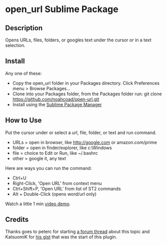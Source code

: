 # open_url Sublime Package

## Description
Opens URLs, files, folders, or googles text under the cursor or in a text selection.

## Install
Any one of these:
* Copy the open_url folder in your Packages directory.  Click Preferences menu > Browse Packages...
* Clone into your Packages folder, from the Packages folder run: git clone https://github.com/noahcoad/open-url.git
* Install using the [Sublime Package Manager](http://wbond.net/sublime_packages/package_control)

## How to Use
Put the cursor under or select a url, file, folder, or text and run command.

* URLs   = open in browser, like http://google.com or amazon.com/prime
* folder = open in finder/explorer, like c:\Windows
* file   = choice to Edit or Run, like ~/.bashrc
* other  = google it, any text

Here are ways you can run the command:

* Ctrl+U
* Right-Click, 'Open URL' from context menu
* Ctrl+Shift+P, 'Open URL' from list of ST2 commands
* Alt + Double-Click (opens word/url only)

Watch a little 1 min [video demo](http://www.screencast.com/t/AmuNuwqOfg).

## Credits
Thanks goes to peterc for starting [a forum thread](http://www.sublimetext.com/forum/viewtopic.php?f=2&t=4243) about this topic and KatsuomiK for [his gist](https://gist.github.com/3542836) that was the start of this plugin.
